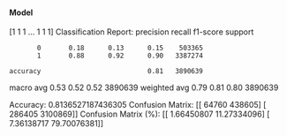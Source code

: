 #### Model
[1 1 1 ... 1 1 1]
Classification Report:
              precision    recall  f1-score   support

           0       0.18      0.13      0.15    503365
           1       0.88      0.92      0.90   3387274

    accuracy                           0.81   3890639
   macro avg       0.53      0.52      0.52   3890639
weighted avg       0.79      0.81      0.80   3890639

Accuracy: 0.8136527187436305
Confusion Matrix:
[[  64760  438605]
 [ 286405 3100869]]
Confusion Matrix (%):
[[ 1.66450807 11.27334096]
 [ 7.36138717 79.70076381]]

